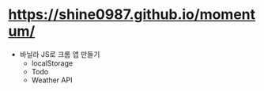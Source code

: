 # https://shine0987.github.io/momentum/

- 바닐라 JS로 크롬 앱 만들기
  - localStorage
  - Todo
  - Weather API
